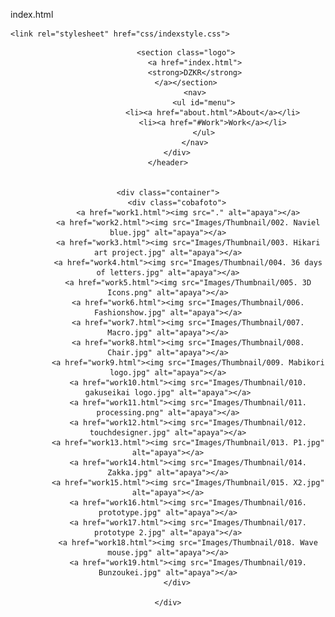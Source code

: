 index.html

<head>
    <meta charset="UTF-8">
    <meta http-wquiv="X-UA-Compatible" content="IE=edge">
    <meta name="viewport" contentl="width=device-width, initial-scale=1.0">
    <title> Portofolio-dzkr</title>
    <link href="https://fonts.googleapis.com/css2?family=Heebo:wght@300;400;700&family=Nunito:wght@400;600&display=swap" rel="stylesheet">

    <link rel="stylesheet" href="css/indexstyle.css">
</head>

<body>
    <header>
        <div class="container">
            
            <section class="logo">
                <a href="index.html">
                <strong>DZKR</strong>
            </a></section>
                <nav>
                    <ul id="menu">
                        <li><a href="about.html">About</a></li>
                        <li><a href="#Work">Work</a></li>
                    </ul>
                </nav>
        </div>
    </header>


    <div class="container">
        <div class="cobafoto">
             <a href="work1.html"><img src="." alt="apaya"></a>
             <a href="work2.html"><img src="Images/Thumbnail/002. Naviel blue.jpg" alt="apaya"></a>
             <a href="work3.html"><img src="Images/Thumbnail/003. Hikari art project.jpg" alt="apaya"></a>
             <a href="work4.html"><img src="Images/Thumbnail/004. 36 days of letters.jpg" alt="apaya"></a>
             <a href="work5.html"><img src="Images/Thumbnail/005. 3D Icons.png" alt="apaya"></a>
             <a href="work6.html"><img src="Images/Thumbnail/006. Fashionshow.jpg" alt="apaya"></a>
             <a href="work7.html"><img src="Images/Thumbnail/007. Macro.jpg" alt="apaya"></a>
             <a href="work8.html"><img src="Images/Thumbnail/008. Chair.jpg" alt="apaya"></a>
             <a href="work9.html"><img src="Images/Thumbnail/009. Mabikori logo.jpg" alt="apaya"></a>
             <a href="work10.html"><img src="Images/Thumbnail/010. gakuseikai logo.jpg" alt="apaya"></a>
             <a href="work11.html"><img src="Images/Thumbnail/011. processing.png" alt="apaya"></a>
             <a href="work12.html"><img src="Images/Thumbnail/012. touchdesigner.jpg" alt="apaya"></a>
             <a href="work13.html"><img src="Images/Thumbnail/013. P1.jpg" alt="apaya"></a>
             <a href="work14.html"><img src="Images/Thumbnail/014. Zakka.jpg" alt="apaya"></a>
             <a href="work15.html"><img src="Images/Thumbnail/015. X2.jpg" alt="apaya"></a>
             <a href="work16.html"><img src="Images/Thumbnail/016. prototype.jpg" alt="apaya"></a>
             <a href="work17.html"><img src="Images/Thumbnail/017. prototype 2.jpg" alt="apaya"></a>
             <a href="work18.html"><img src="Images/Thumbnail/018. Wave mouse.jpg" alt="apaya"></a>
             <a href="work19.html"><img src="Images/Thumbnail/019. Bunzoukei.jpg" alt="apaya"></a>
        </div>

    </div>

</body>



</html>
